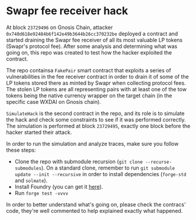 # Swapr fee receiver hack

At block `23729496` on Gnosis Chain, attacker
`0x740d618e92484b6f142e49b3644b26cc370232be` deployed a contract and started
draining the Swapr fee receiver of all its most valuable LP tokens (Swapr's
protocol fee). After some analysis and determining what was going on, this repo
was created to test how the hacker exploited the contract.

The repo containsa `FakePair` smart contract that exploits a series of
vulnerabilities in the fee receiver contract in order to drain it of some of the
LP tokens stored there as minted by Swapr when collecting protocol fees. The
stolen LP tokens are all representing pairs with at least one of the tow tokens
being the native currency wrapper on the target chain (in the specific case
WXDAI on Gnosis chain).

`SimulateHack` is the second contract in the repo, and its role is to simulate
the hack and check some constraints to see if it was performed correctly. The
simulation is performed at block `23729495`, exactly one block before the hacker
started their attack.

In order to run the simulation and analyze traces, make sure you follow these
steps:

- Clone the repo with submodule recursion (`git clone --recurse-submodules`). On
  a standard clone, remember to run `git submodule update --init --recursive` in
  order to install dependencies (`forge-std` and `solmate`).
- Install Foundry (you can get it [here](https://getfoundry.sh/)).
- Run `forge test -vvvv`

In order to better understand what's going on, please check the contracs' code,
they're well commented to help explained exactly what happened.
